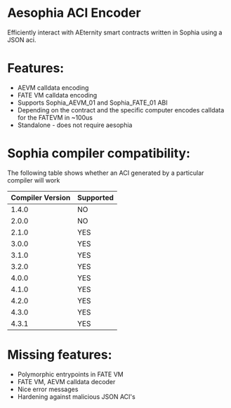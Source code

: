 # Aesophia ACI Encoder
Efficiently interact with AEternity smart contracts written in Sophia using a JSON aci.

# Features:
- AEVM calldata encoding
- FATE VM calldata encoding
- Supports Sophia_AEVM_01 and Sophia_FATE_01 ABI
- Depending on the contract and the specific computer encodes calldata for the FATEVM in ~100us
- Standalone - does not require aesophia

# Sophia compiler compatibility:
The following table shows whether an ACI generated by a particular compiler will work

| Compiler Version | Supported |
|------------------|-----------|
| 1.4.0 | NO  |
| 2.0.0 | NO  |
| 2.1.0 | YES |
| 3.0.0 | YES |
| 3.1.0 | YES |
| 3.2.0 | YES |
| 4.0.0 | YES |
| 4.1.0 | YES |
| 4.2.0 | YES |
| 4.3.0 | YES |
| 4.3.1 | YES |

# Missing features:
- Polymorphic entrypoints in FATE VM
- FATE VM, AEVM calldata decoder
- Nice error messages
- Hardening against malicious JSON ACI's
